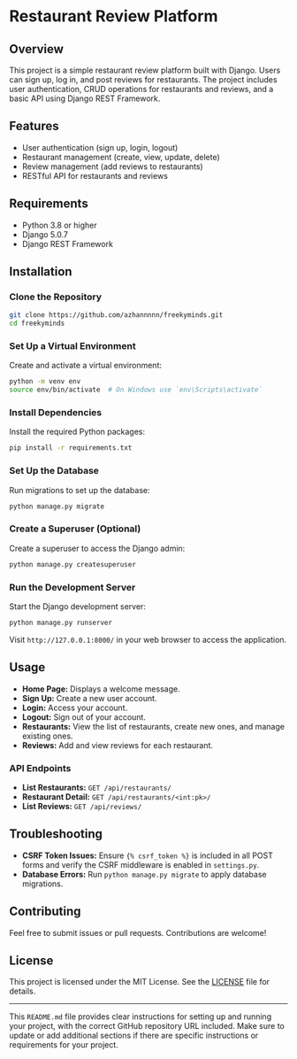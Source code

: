 # Restaurant Review Platform

## Overview

This project is a simple restaurant review platform built with Django. Users can sign up, log in, and post reviews for restaurants. The project includes user authentication, CRUD operations for restaurants and reviews, and a basic API using Django REST Framework.

## Features

- User authentication (sign up, login, logout)
- Restaurant management (create, view, update, delete)
- Review management (add reviews to restaurants)
- RESTful API for restaurants and reviews

## Requirements

- Python 3.8 or higher
- Django 5.0.7
- Django REST Framework

## Installation

### Clone the Repository

```bash
git clone https://github.com/azhannnnn/freekyminds.git
cd freekyminds
```

### Set Up a Virtual Environment

Create and activate a virtual environment:

```bash
python -m venv env
source env/bin/activate  # On Windows use `env\Scripts\activate`
```

### Install Dependencies

Install the required Python packages:

```bash
pip install -r requirements.txt
```

### Set Up the Database

Run migrations to set up the database:

```bash
python manage.py migrate
```

### Create a Superuser (Optional)

Create a superuser to access the Django admin:

```bash
python manage.py createsuperuser
```

### Run the Development Server

Start the Django development server:

```bash
python manage.py runserver
```

Visit `http://127.0.0.1:8000/` in your web browser to access the application.

## Usage

- **Home Page:** Displays a welcome message.
- **Sign Up:** Create a new user account.
- **Login:** Access your account.
- **Logout:** Sign out of your account.
- **Restaurants:** View the list of restaurants, create new ones, and manage existing ones.
- **Reviews:** Add and view reviews for each restaurant.

### API Endpoints

- **List Restaurants:** `GET /api/restaurants/`
- **Restaurant Detail:** `GET /api/restaurants/<int:pk>/`
- **List Reviews:** `GET /api/reviews/`

## Troubleshooting

- **CSRF Token Issues:** Ensure `{% csrf_token %}` is included in all POST forms and verify the CSRF middleware is enabled in `settings.py`.
- **Database Errors:** Run `python manage.py migrate` to apply database migrations.

## Contributing

Feel free to submit issues or pull requests. Contributions are welcome!

## License

This project is licensed under the MIT License. See the [LICENSE](LICENSE) file for details.

---

This `README.md` file provides clear instructions for setting up and running your project, with the correct GitHub repository URL included. Make sure to update or add additional sections if there are specific instructions or requirements for your project.
